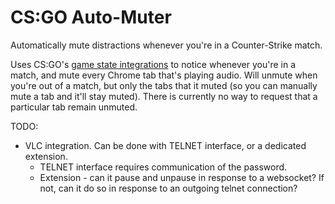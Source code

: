 CS:GO Auto-Muter
================

Automatically mute distractions whenever you're in a Counter-Strike match.

Uses CS:GO's [game state integrations](https://developer.valvesoftware.com/wiki/Counter-Strike:_Global_Offensive_Game_State_Integration)
to notice whenever you're in a match, and mute every Chrome tab that's playing
audio. Will unmute when you're out of a match, but only the tabs that it muted
(so you can manually mute a tab and it'll stay muted). There is currently no
way to request that a particular tab remain unmuted.

TODO:
* VLC integration. Can be done with TELNET interface, or a dedicated extension.
  - TELNET interface requires communication of the password.
  - Extension - can it pause and unpause in response to a websocket? If not,
    can it do so in response to an outgoing telnet connection?
